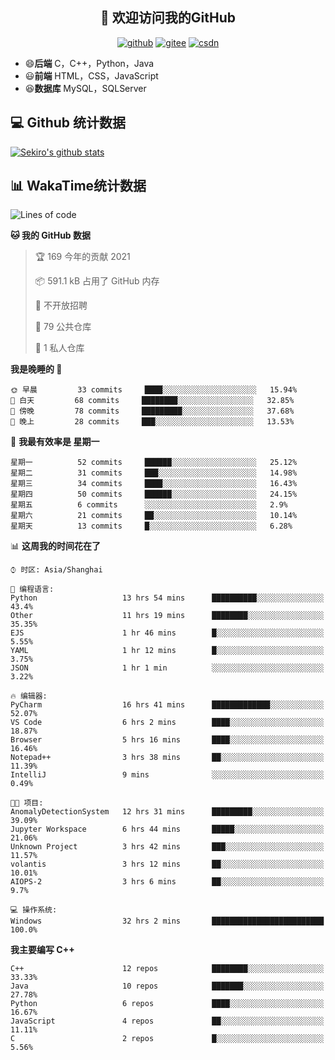 <h2 align="center">👋 欢迎访问我的GitHub</h2>
<p align="center">
  <a href="https://666wxy666.github.io/"><img src="https://img.shields.io/badge/GitHub-24292e" alt="github"></a>
  <a href="https://gitee.com/wxy_666"><img src="https://img.shields.io/badge/Gitee-fe7300" alt="gitee"></a>
  <a href="https://blog.csdn.net/WXY_666"><img src="https://img.shields.io/badge/CSDN-cf000e" alt="csdn"></a>
</p>

- 😄**后端** C，C++，Python，Java
- 😃**前端** HTML，CSS，JavaScript
- 😆**数据库** MySQL，SQLServer

## 💻 Github 统计数据
[![Sekiro's github stats](https://github-readme-stats.vercel.app/api?username=666WXY666)](https://666wxy666.github.io/)

## 📊 WakaTime统计数据

<!--START_SECTION:waka-->
![Lines of code](https://img.shields.io/badge/%E4%BB%8E%E3%80%8C%E4%BD%A0%E5%A5%BD%E4%B8%96%E7%95%8C%E3%80%8D%E6%88%91%E5%B7%B2%E7%BB%8F%E5%86%99%E4%BA%86-1.9%20million%20%E8%A1%8C%E4%BB%A3%E7%A0%81-blue)

**🐱 我的 GitHub 数据** 

> 🏆 169 今年的贡献 2021
 > 
> 📦 591.1 kB 占用了 GitHub 内存 
 > 
> 🚫 不开放招聘
 > 
> 📜 79 公共仓库 
 > 
> 🔑 1 私人仓库 
 > 
**我是晚睡的 🦉** 

```text
🌞 早晨         33 commits     ████░░░░░░░░░░░░░░░░░░░░░   15.94% 
🌆 白天         68 commits     ████████░░░░░░░░░░░░░░░░░   32.85% 
🌃 傍晚         78 commits     █████████░░░░░░░░░░░░░░░░   37.68% 
🌙 晚上         28 commits     ███░░░░░░░░░░░░░░░░░░░░░░   13.53%

```
📅 **我最有效率是 星期一** 

```text
星期一          52 commits     ██████░░░░░░░░░░░░░░░░░░░   25.12% 
星期二          31 commits     ███░░░░░░░░░░░░░░░░░░░░░░   14.98% 
星期三          34 commits     ████░░░░░░░░░░░░░░░░░░░░░   16.43% 
星期四          50 commits     ██████░░░░░░░░░░░░░░░░░░░   24.15% 
星期五          6 commits      ░░░░░░░░░░░░░░░░░░░░░░░░░   2.9% 
星期六          21 commits     ██░░░░░░░░░░░░░░░░░░░░░░░   10.14% 
星期天          13 commits     █░░░░░░░░░░░░░░░░░░░░░░░░   6.28%

```


📊 **这周我的时间花在了** 

```text
⌚︎ 时区: Asia/Shanghai

💬 编程语言: 
Python                   13 hrs 54 mins      ██████████░░░░░░░░░░░░░░░   43.4% 
Other                    11 hrs 19 mins      ████████░░░░░░░░░░░░░░░░░   35.35% 
EJS                      1 hr 46 mins        █░░░░░░░░░░░░░░░░░░░░░░░░   5.55% 
YAML                     1 hr 12 mins        █░░░░░░░░░░░░░░░░░░░░░░░░   3.75% 
JSON                     1 hr 1 min          ░░░░░░░░░░░░░░░░░░░░░░░░░   3.22%

🔥 编辑器: 
PyCharm                  16 hrs 41 mins      █████████████░░░░░░░░░░░░   52.07% 
VS Code                  6 hrs 2 mins        ████░░░░░░░░░░░░░░░░░░░░░   18.87% 
Browser                  5 hrs 16 mins       ████░░░░░░░░░░░░░░░░░░░░░   16.46% 
Notepad++                3 hrs 38 mins       ██░░░░░░░░░░░░░░░░░░░░░░░   11.39% 
IntelliJ                 9 mins              ░░░░░░░░░░░░░░░░░░░░░░░░░   0.49%

🐱‍💻 项目: 
AnomalyDetectionSystem   12 hrs 31 mins      █████████░░░░░░░░░░░░░░░░   39.09% 
Jupyter Workspace        6 hrs 44 mins       █████░░░░░░░░░░░░░░░░░░░░   21.06% 
Unknown Project          3 hrs 42 mins       ███░░░░░░░░░░░░░░░░░░░░░░   11.57% 
volantis                 3 hrs 12 mins       ██░░░░░░░░░░░░░░░░░░░░░░░   10.01% 
AIOPS-2                  3 hrs 6 mins        ██░░░░░░░░░░░░░░░░░░░░░░░   9.7%

💻 操作系统: 
Windows                  32 hrs 2 mins       █████████████████████████   100.0%

```

**我主要编写 C++** 

```text
C++                      12 repos            ████████░░░░░░░░░░░░░░░░░   33.33% 
Java                     10 repos            ███████░░░░░░░░░░░░░░░░░░   27.78% 
Python                   6 repos             ████░░░░░░░░░░░░░░░░░░░░░   16.67% 
JavaScript               4 repos             ██░░░░░░░░░░░░░░░░░░░░░░░   11.11% 
C                        2 repos             █░░░░░░░░░░░░░░░░░░░░░░░░   5.56%

```



<!--END_SECTION:waka-->

<!--
**666WXY666/666WXY666** is a ✨ _special_ ✨ repository because its `README.md` (this file) appears on your GitHub profile.

Here are some ideas to get you started:

- 🔭 I’m currently working on ...
- 🌱 I’m currently learning ...
- 👯 I’m looking to collaborate on ...
- 🤔 I’m looking for help with ...
- 💬 Ask me about ...
- 📫 How to reach me: ...
- 😄 Pronouns: ...
- ⚡ Fun fact: ...
-->
